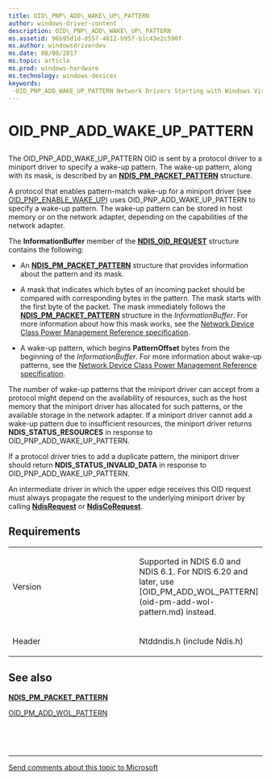 ```yaml
---
title: OID\_PNP\_ADD\_WAKE\_UP\_PATTERN
author: windows-driver-content
description: OID\_PNP\_ADD\_WAKE\_UP\_PATTERN
ms.assetid: 96b95d1d-d557-4012-b95f-b1c43e2c590f
ms.author: windowsdriverdev
ms.date: 08/08/2017
ms.topic: article
ms.prod: windows-hardware
ms.technology: windows-devices
keywords: 
 -OID_PNP_ADD_WAKE_UP_PATTERN Network Drivers Starting with Windows Vista
---
```


# OID\_PNP\_ADD\_WAKE\_UP\_PATTERN


## <a href="" id="ddk-oid-pnp-add-wake-up-pattern-nr"></a>


The OID\_PNP\_ADD\_WAKE\_UP\_PATTERN OID is sent by a protocol driver to a miniport driver to specify a wake-up pattern. The wake-up pattern, along with its mask, is described by an [**NDIS\_PM\_PACKET\_PATTERN**](https://msdn.microsoft.com/library/windows/hardware/ff566756) structure.

A protocol that enables pattern-match wake-up for a miniport driver (see [OID\_PNP\_ENABLE\_WAKE\_UP](oid-pnp-enable-wake-up.md)) uses OID\_PNP\_ADD\_WAKE\_UP\_PATTERN to specify a wake-up pattern. The wake-up pattern can be stored in host memory or on the network adapter, depending on the capabilities of the network adapter.

The **InformationBuffer** member of the [**NDIS\_OID\_REQUEST**](https://msdn.microsoft.com/library/windows/hardware/ff566710) structure contains the following:

-   An [**NDIS\_PM\_PACKET\_PATTERN**](https://msdn.microsoft.com/library/windows/hardware/ff566756) structure that provides information about the pattern and its mask.

-   A mask that indicates which bytes of an incoming packet should be compared with corresponding bytes in the pattern. The mask starts with the first byte of the packet. The mask immediately follows the [**NDIS\_PM\_PACKET\_PATTERN**](https://msdn.microsoft.com/library/windows/hardware/ff566756) structure in the *InformationBuffer*. For more information about how this mask works, see the [Network Device Class Power Management Reference specification](http://go.microsoft.com/fwlink/p/?linkid=27255).

-   A wake-up pattern, which begins **PatternOffset** bytes from the beginning of the *InformationBuffer*. For more information about wake-up patterns, see the [Network Device Class Power Management Reference specification](http://go.microsoft.com/fwlink/p/?linkid=27255).

The number of wake-up patterns that the miniport driver can accept from a protocol might depend on the availability of resources, such as the host memory that the miniport driver has allocated for such patterns, or the available storage in the network adapter. If a miniport driver cannot add a wake-up pattern due to insufficient resources, the miniport driver returns **NDIS\_STATUS\_RESOURCES** in response to OID\_PNP\_ADD\_WAKE\_UP\_PATTERN.

If a protocol driver tries to add a duplicate pattern, the miniport driver should return **NDIS\_STATUS\_INVALID\_DATA** in response to OID\_PNP\_ADD\_WAKE\_UP\_PATTERN.

An intermediate driver in which the upper edge receives this OID request must always propagate the request to the underlying miniport driver by calling [**NdisRequest**](https://msdn.microsoft.com/library/windows/hardware/ff554681) or [**NdisCoRequest**](https://msdn.microsoft.com/library/windows/hardware/ff551877).

Requirements
------------

<table>
<colgroup>
<col width="50%" />
<col width="50%" />
</colgroup>
<tbody>
<tr class="odd">
<td><p>Version</p></td>
<td><p>Supported in NDIS 6.0 and NDIS 6.1. For NDIS 6.20 and later, use [OID_PM_ADD_WOL_PATTERN](oid-pm-add-wol-pattern.md) instead.</p></td>
</tr>
<tr class="even">
<td><p>Header</p></td>
<td>Ntddndis.h (include Ndis.h)</td>
</tr>
</tbody>
</table>

## See also


[**NDIS\_PM\_PACKET\_PATTERN**](https://msdn.microsoft.com/library/windows/hardware/ff566756)

[OID\_PM\_ADD\_WOL\_PATTERN](oid-pm-add-wol-pattern.md)

 

 


--------------------
[Send comments about this topic to Microsoft](mailto:wsddocfb@microsoft.com?subject=Documentation%20feedback%20%5Bnetvista\netvista%5D:%20OID_PNP_ADD_WAKE_UP_PATTERN%20%20RELEASE:%20%288/8/2017%29&body=%0A%0APRIVACY%20STATEMENT%0A%0AWe%20use%20your%20feedback%20to%20improve%20the%20documentation.%20We%20don't%20use%20your%20email%20address%20for%20any%20other%20purpose,%20and%20we'll%20remove%20your%20email%20address%20from%20our%20system%20after%20the%20issue%20that%20you're%20reporting%20is%20fixed.%20While%20we're%20working%20to%20fix%20this%20issue,%20we%20might%20send%20you%20an%20email%20message%20to%20ask%20for%20more%20info.%20Later,%20we%20might%20also%20send%20you%20an%20email%20message%20to%20let%20you%20know%20that%20we've%20addressed%20your%20feedback.%0A%0AFor%20more%20info%20about%20Microsoft's%20privacy%20policy,%20see%20http://privacy.microsoft.com/default.aspx. "Send comments about this topic to Microsoft")


